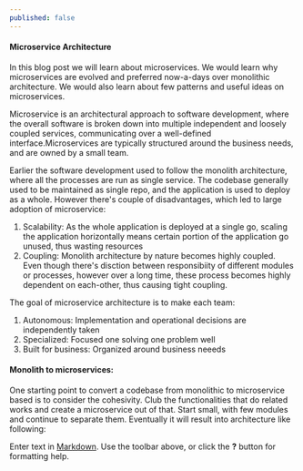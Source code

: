 ```yaml
---
published: false
---
```


#### Microservice Architecture
In this blog post we will learn about microservices. We would learn why microservices are evolved and preferred now-a-days over monolithic architecture. We would also learn about few patterns and useful ideas on microservices.

Microservice is an architectural approach to software development, where the overall software is broken down into multiple independent and loosely coupled services, communicating over a well-defined interface.Microservices are typically structured around the business needs, and are owned by a small team.

Earlier the software development used to follow the monolith architecture, where all the processes are run as single service. The codebase generally used to be maintained as single repo, and the application is used to deploy as a whole. However there's couple of disadvantages, which led to large adoption of microservice:
1. Scalability: As the whole application is deployed at a single go, scaling the application horizontally means certain portion of the application go unused, thus wasting resources
2. Coupling: Monolith architecture by nature becomes highly coupled. Even though there's disction between responsibiity of different modules or processes, however over a long time, these process becomes highly dependent on each-other, thus causing tight coupling.

The goal of microservice architecture is to make each team:
1. Autonomous: Implementation and operational decisions are independently taken
2. Specialized: Focused one solving one problem well
3. Built for business: Organized around business neeeds 

#### Monolith to microservices:
One starting point to convert a codebase from monolithic to microservice based is to consider the cohesivity. Club the functionalities that do related works and create a microservice out of that. Start small, with few modules and continue to separate them. Eventually it will result into architecture like following:




Enter text in [Markdown](http://daringfireball.net/projects/markdown/). Use the toolbar above, or click the **?** button for formatting help.
